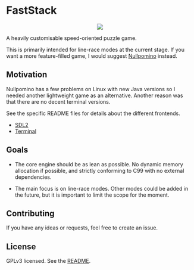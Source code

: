 FastStack
=========

<p align="center">
    <img src="http://i.imgur.com/M9RXMpH.gif"/>
</p>

A heavily customisable speed-oriented puzzle game.

This is primarily intended for line-race modes at the current stage. If you
want a more feature-filled game, I would suggest
[Nullpomino](https://github.com/nullpomino/nullpomino) instead.

Motivation
----------

Nullpomino has a few problems on Linux with new Java versions so I needed
another lightweight game as an alternative. Another reason was that there are
no decent terminal versions.

See the specific README files for details about the different frontends.

 * [SDL2](./src/frontend/SDL2/README.md)
 * [Terminal](./src/frontend/terminal/README.md)

Goals
-----

 * The core engine should be as lean as possible. No dynamic memory allocation
   if possible, and strictly conforming to C99 with no external dependencies.

 * The main focus is on line-race modes. Other modes could be added in the
   future, but it is important to limit the scope for the moment.

Contributing
------------

If you have any ideas or requests, feel free to create an issue.

License
-------

GPLv3 licensed. See the [README](./README.md).
